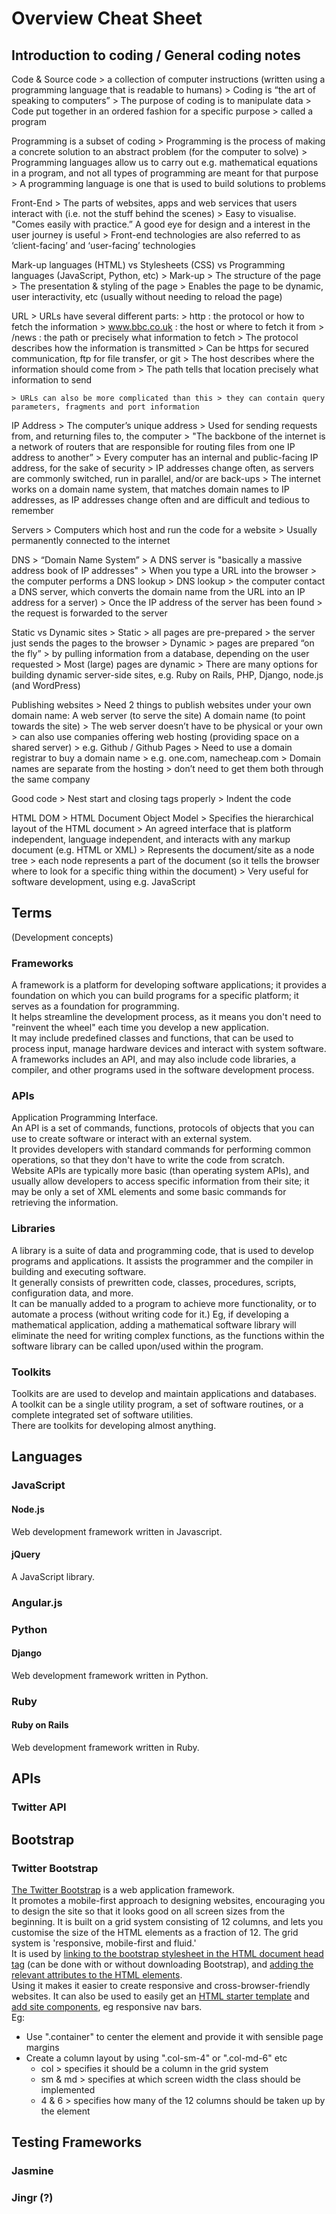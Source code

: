 # Overview Cheat Sheet

## Introduction to coding / General coding notes
Code & Source code > a collection of computer instructions (written using a programming language that is readable to humans)
	> Coding is “the art of speaking to computers”
	> The purpose of coding is to manipulate data
	> Code put together in an ordered fashion for a specific purpose > called a program

Programming is a subset of coding
	> Programming is the process of making a concrete solution to an abstract problem (for the computer to solve)
	> Programming languages allow us to carry out e.g. mathematical equations in a program, and not all types of programming
	are meant for that purpose
	> A programming language is one that is used to build solutions to problems

Front-End
	> The parts of websites, apps and web services that users interact with (i.e. not the stuff behind the scenes)
	> Easy to visualise. "Comes easily with practice.” A good eye for design and a interest in the user journey is useful
	> Front-end technologies are also referred to as ‘client-facing’ and ‘user-facing’ technologies

Mark-up languages (HTML) vs Stylesheets (CSS) vs Programming languages (JavaScript, Python, etc)
	> Mark-up > The structure of the page
	> The presentation & styling of the page
	> Enables the page to be dynamic, user interactivity, etc (usually without needing to reload the page)

URL
	> URLs have several different parts:
		> http : the protocol or how to fetch the information
		> www.bbc.co.uk : the host or where to fetch it from
		> /news : the path or precisely what information to fetch
	> The protocol describes how the information is transmitted
		> Can be https for secured communication, ftp for file transfer, or git
	> The host describes where the information should come from
	> The path tells that location precisely what information to send

	> URLs can also be more complicated than this > they can contain query parameters, fragments and port information

IP Address
	> The computer’s unique address
	> Used for sending requests from, and returning files to, the computer
	> "The backbone of the internet is a network of routers that are responsible for routing files from one IP address to another”
	> Every computer has an internal and public-facing IP address, for the sake of security
	> IP addresses change often, as servers are commonly switched, run in parallel, and/or are back-ups
		> The internet works on a domain name system, that matches domain names to IP addresses, as IP addresses
		change often and are difficult and tedious to remember

Servers
	> Computers which host and run the code for a website
	> Usually permanently connected to the internet

DNS
	> “Domain Name System”
	> A DNS server is "basically a massive address book of IP addresses"
	> When you type a URL into the browser > the computer performs a DNS lookup
		> DNS lookup > the computer contact a DNS server, which converts the domain name from the URL into an IP
		address for a server)
		> Once the IP address of the server has been found > the request is forwarded to the server

Static vs Dynamic sites
	> Static > all pages are pre-prepared > the server just sends the pages to the browser
	> Dynamic > pages are prepared “on the fly” > by pulling information from a database, depending on the user requested
		> Most (large) pages are dynamic
		> There are many options for building dynamic server-side sites, e.g. Ruby on Rails, PHP, Django, node.js (and 			WordPress)

Publishing websites
	> Need 2 things to publish websites under your own domain name:
A web server (to serve the site)
A domain name (to point towards the site)
	> The web server doesn’t have to be physical or your own > can also use companies offering web hosting (providing space	on a shared server) > e.g. Github / Github Pages
	> Need to use a domain registrar to buy a domain name > e.g. one.com, namecheap.com
		> Domain names are separate from the hosting > don’t need to get them both through the same company

Good code
	> Nest start and closing tags properly
	> Indent the code

HTML DOM
	> HTML Document Object Model
	> Specifies the hierarchical layout of the HTML document
	> An agreed interface that is platform independent, language independent, and interacts with any markup document (e.g. HTML or XML)
	> Represents the document/site as a node tree > each node represents a part of the document (so it tells the browser where to look for a specific thing within the document)
	> Very useful for software development, using e.g. JavaScript

## Terms
(Development concepts)

### Frameworks
A framework is a platform for developing software applications; it provides a foundation on which you can build programs for a specific platform; it serves as a foundation for programming.  
It helps streamline the development process, as it means you don't need to "reinvent the wheel" each time you develop a new application.  
It may include predefined classes and functions, that can be used to process input, manage hardware devices and interact with system software.  
A frameworks includes an API, and may also include code libraries, a compiler, and other programs used in the software development process.  

### APIs
Application Programming Interface.  
An API is a set of commands, functions, protocols of objects that you can use to create software or interact with an external system.  
It provides developers with standard commands for performing common operations, so that they don't have to write the code from scratch.  
Website APIs are typically more basic (than operating system APIs), and usually allow developers to access specific information from their site; it may be only a set of XML elements and some basic commands for retrieving the information.

### Libraries
A library is a suite of data and programming code, that is used to develop programs and applications. It assists the programmer and the compiler in building and executing software.  
It generally consists of prewritten code, classes, procedures, scripts, configuration data, and more.  
It can be manually added to a program to achieve more functionality, or to automate a process (without writing code for it.) Eg, if developing a mathematical application, adding a mathematical software library will eliminate the need for writing complex functions, as the functions within the software library can be called upon/used within the program.

### Toolkits
Toolkits are are used to develop and maintain applications and databases.  
A toolkit can be a single utility program, a set of software routines, or a complete integrated set of software utilities.  
There are toolkits for developing almost anything.

## Languages

### JavaScript

#### Node.js
Web development framework written in Javascript.

#### jQuery
A JavaScript library.

### Angular.js

### Python

#### Django
Web development framework written in Python.

### Ruby

#### Ruby on Rails
Web development framework written in Ruby.

## APIs

### Twitter API

## Bootstrap

### Twitter Bootstrap
[The Twitter Bootstrap](http://getbootstrap.com/) is a web application framework.  
It promotes a mobile-first approach to designing websites, encouraging you to design the site so that it looks good on all screen sizes from the beginning. It is built on a grid system consisting of 12 columns, and lets you customise the size of the HTML elements as a fraction of 12. The grid system is 'responsive, mobile-first and fluid.'  
It is used by [linking to the bootstrap stylesheet in the HTML document head tag](http://getbootstrap.com/getting-started/#download-cdn) (can be done with or without downloading Bootstrap), and [adding the relevant attributes to the HTML elements](http://getbootstrap.com/css/).  
Using it makes it easier to create responsive and cross-browser-friendly websites. It can also be used to easily get an [HTML starter template](http://getbootstrap.com/examples/starter-template/) and [add site components](http://getbootstrap.com/components/), eg responsive nav bars.  
Eg:
+ Use ".container" to center the element and provide it with sensible page margins
+ Create a column layout by using ".col-sm-4" or ".col-md-6" etc
  + col > specifies it should be a column in the grid system
  + sm & md > specifies at which screen width the class should be implemented
  + 4 & 6 > specifies how many of the 12 columns should be taken up by the element

## Testing Frameworks

### Jasmine

### Jingr (?)
